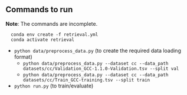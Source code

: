 ## Commands to run  
**Note**: The commands are incomplete.  

```
  conda env create -f retrieval.yml
  conda activate retrieval
```
- `python data/preprocess_data.py` (to create the required data loading format)  
  - `python data/preprocess_data.py --dataset cc --data_path datasets/cc/Validation_GCC-1.1.0-Validation.tsv --split val`
  - `python data/preprocess_data.py --dataset cc --data_path datasets/cc/Train_GCC-training.tsv --split train`
- `python run.py` (to train/evaluate)
